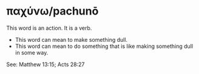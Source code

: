 # παχύνω/pachunō
This word is an action. It is a verb.
* This word can mean to make something dull.
* This word can mean to do something that is like making something dull in some way.

See: Matthew 13:15; Acts 28:27

